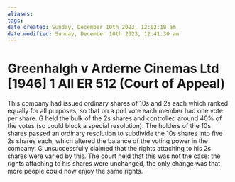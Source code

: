 ```yaml
---
aliases: 
tags: 
date created: Sunday, December 10th 2023, 12:02:18 am
date modified: Sunday, December 10th 2023, 12:41:30 am
---
```


# Greenhalgh v Arderne Cinemas Ltd [1946] 1 All ER 512 (Court of Appeal)

This company had issued ordinary shares of 10s and 2s each which ranked equally for all purposes, so that on a poll vote each member had one vote per share. G held the bulk of the 2s shares and controlled around 40% of the votes (so could block a special resolution). The holders of the 10s shares passed an ordinary resolution to subdivide the 10s shares into five 2s shares each, which altered the balance of the voting power in the company. G unsuccessfully claimed that the rights attaching to his 2s shares were varied by this. The court held that this was not the case: the rights attaching to his shares were unchanged, the only change was that more people could now enjoy the same rights.

